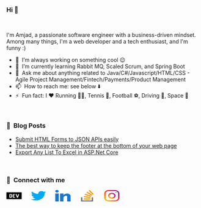 ### Hi 👋
<br/>
<p>I'm Amjad, a passionate software engineer with a business-driven mindset. Among many things, I'm a web developer and a tech enthusiast, and I'm funny :)</p>

- 🔭 &nbsp;I’m always working on something cool :wink:
- 🌱 &nbsp;I’m currently learning Rabbit MQ, Scaled Scrum, and Spring Boot
- 💬 &nbsp;Ask me about anything related to Java/C#/Javascript/HTML/CSS - Agile Project Management/Fintech/Payments/Product Management
- 📫 &nbsp;How to reach me: see below ⬇️
- ⚡ &nbsp;Fun fact: I :heart: Running 🏃‍♂️, Tennis 🎾, Football ⚽, Driving 🚗, Space 🌌

<br/>

### 📕 &nbsp;**Blog Posts**
<!-- BLOG-POST-LIST:START -->
- [Submit HTML Forms to JSON APIs easily](https://dev.to/amjadmh73/submit-html-forms-to-json-apis-easily-137l)
- [The best way to keep the footer at the bottom of your web page](https://dev.to/amjadmh73/the-best-way-to-keep-the-footer-at-the-bottom-of-your-web-page-32ek)
- [Export Any List To Excel in ASP.Net Core](https://dev.to/amjadmh73/export-any-list-to-excel-in-asp-net-core-7d)
<!-- BLOG-POST-LIST:END -->

<br/>

### 🔗 &nbsp;**Connect with me**
<p align="left">
<a href="https://dev.to/amjadmh73" target="_blank"><img align="center" src="https://raw.githubusercontent.com/glorious73/glorious73/main/img/dev-dot-to.svg" alt="amjadmh73" height="30" width="40" style="padding-right:20px;"/></a>
<a href="https://twitter.com/amjadmh73" target="_blank"><img align="center" src="https://raw.githubusercontent.com/glorious73/glorious73/main/img/twitter.svg" alt="amjadmh73" height="30" width="40" style="padding-right:20px;"/></a>
<a href="https://linkedin.com/in/amjadaj-se" target="_blank"><img align="center" src="https://raw.githubusercontent.com/glorious73/glorious73/main/img/linked-in-alt.svg" alt="amjadaj-se" height="30" width="40" style="padding-right:20px;"/></a>
<a href="https://stackoverflow.com/users/6336270/amjad-abujamous" target="_blank"><img align="center" src="https://raw.githubusercontent.com/glorious73/glorious73/main/img/stack-overflow.svg" alt="amjad-abujamous" height="30" width="40" style="padding-right:20px;"/></a>
<a href="https://instagram.com/amjadmh73" target="_blank"><img align="center" src="https://raw.githubusercontent.com/glorious73/glorious73/main/img/instagram.svg" alt="amjadmh73" height="30" width="40" style="padding-right:20px;"/></a>
